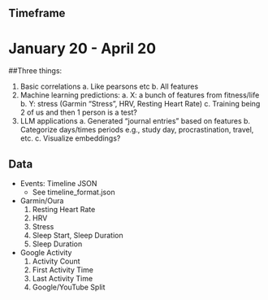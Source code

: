 ## Timeframe
# January 20 - April 20

##Three things:
1. Basic correlations
    a. Like pearsons etc
    b. All features 
2. Machine learning predictions:
    a. X: a bunch of features from fitness/life
    b. Y: stress (Garmin “Stress”, HRV, Resting Heart Rate)
    c. Training being 2 of us and then 1 person is a test?
3. LLM applications
    a. Generated “journal entries” based on features
    b. Categorize days/times periods e.g., study day, procrastination, travel, etc.
    c. Visualize embeddings?

## Data
* Events: Timeline JSON
    * See timeline_format.json
* Garmin/Oura
    1. Resting Heart Rate
    2. HRV
    3. Stress
    4. Sleep Start, Sleep Duration
    5. Sleep Duration
* Google Activity
    1. Activity Count
    2. First Activity Time
    3. Last Activity Time
    4. Google/YouTube Split
